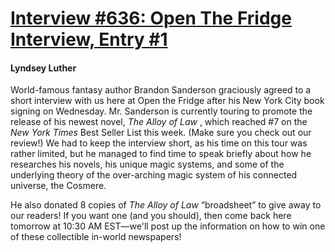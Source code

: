 # [Interview #636: Open The Fridge Interview, Entry #1](https://www.theoryland.com/intvmain.php?i=636#1)

#### Lyndsey Luther

World-famous fantasy author Brandon Sanderson graciously agreed to a short interview with us here at Open the Fridge after his New York City book signing on Wednesday. Mr. Sanderson is currently touring to promote the release of his newest novel,
*The Alloy of Law*
, which reached #7 on the
*New York Times*
Best Seller List this week. (Make sure you check out our review!) We had to keep the interview short, as his time on this tour was rather limited, but he managed to find time to speak briefly about how he researches his novels, his unique magic systems, and some of the underlying theory of the over-arching magic system of his connected universe, the Cosmere.

He also donated 8 copies of
*The Alloy of Law*
“broadsheet” to give away to our readers! If you want one (and you should), then come back here tomorrow at 10:30 AM EST—we'll post up the information on how to win one of these collectible in-world newspapers!

